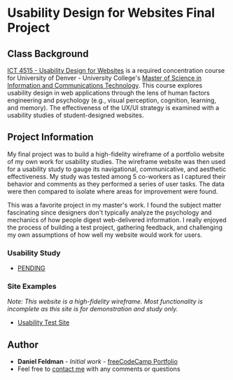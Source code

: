 # Usability Design for Websites Final Project

## Class Background
[ICT 4515 - Usability Design for Websites](https://universitycollege.du.edu/courses/coursesdetail.cfm?degreecode=ict&coursenum=4515) is a required concentration course for University of Denver - University College's [Master of Science in Information and Communications Technology](https://universitycollege.du.edu/ict/degree/masters/web-design-and-development-online/degreeid/400). This course explores usability design in web applications through the lens of human factors engineering and psychology (e.g., visual perception, cognition, learning, and memory). The effectiveness of the UX/UI strategy is examined with a usability studies of student-designed websites. 

## Project Information
My final project was to build a high-fidelity wireframe of a portfolio website of my own work for usability studies. The wireframe website was then used for a usability study to gauge its navigational, communicative, and aesthetic effectiveness. My study was tested among 5 co-workers as I captured their behavior and comments as they performed a series of user tasks. The data were then compared to isolate where areas for improvement were found. 

This was a favorite project in my master's work. I found the subject matter fascinating since designers don't typically analyze the psychology and mechanics of how people digest web-delivered information. I really enjoyed the process of building a test project, gathering feedback, and challenging my own assumptions of how well my website would work for users. 

### Usability Study
- [PENDING]()

### Site Examples
_Note: *This website is a high-fidelity wireframe. Most functionality is incomplete as this site is for demonstration and study only.*_  
- [Usability Test Site]() 

## Author

* **Daniel Feldman** - *Initial work* - [freeCodeCamp Portfolio](https://feldbot.github.io/fcc-portfolio/)
* Feel free to [contact me](mailto:feldbot@gmail.com) with any comments or questions

